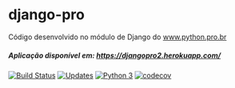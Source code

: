 # django-pro 
Código desenvolvido no módulo de Django do www.python.pro.br

##### Aplicação disponível em:  https://djangopro2.herokuapp.com/

[![Build Status](https://travis-ci.org/cacciella/django-pro.svg?branch=master)](https://travis-ci.org/cacciella/django-pro)
[![Updates](https://pyup.io/repos/github/cacciella/django-pro/shield.svg)](https://pyup.io/repos/github/cacciella/django-pro/)
[![Python 3](https://pyup.io/repos/github/cacciella/django-pro/python-3-shield.svg)](https://pyup.io/repos/github/cacciella/django-pro/)
[![codecov](https://codecov.io/gh/cacciella/django-pro/branch/master/graph/badge.svg)](https://codecov.io/gh/cacciella/django-pro)

